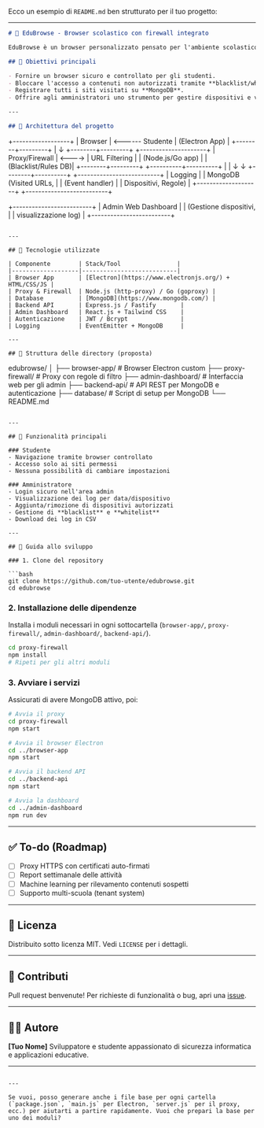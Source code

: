 Ecco un esempio di `README.md` ben strutturato per il tuo progetto:

---

```markdown
# 🔐 EduBrowse - Browser scolastico con firewall integrato

EduBrowse è un browser personalizzato pensato per l'ambiente scolastico, con **firewall integrato**, **logging delle attività di navigazione**, e una **dashboard di amministrazione** per la gestione dei dispositivi e delle regole di accesso ai siti web.

## 🧠 Obiettivi principali

- Fornire un browser sicuro e controllato per gli studenti.
- Bloccare l'accesso a contenuti non autorizzati tramite **blacklist/whitelist**.
- Registrare tutti i siti visitati su **MongoDB**.
- Offrire agli amministratori uno strumento per gestire dispositivi e visualizzare log di navigazione.

---

## 🧱 Architettura del progetto

```

+------------------+
\|     Browser      | <------ Studente
\|  (Electron App)  |
+--------+---------+
|
↓
+--------+---------+        +---------------------+
\|  Proxy/Firewall  | <----> |   URL Filtering     |
\| (Node.js/Go app) |        | (Blacklist/Rules DB)|
+--------+---------+        +----------+----------+
\|                             |
↓                             ↓
+--------+----------+     +--------------------------+
\|     Logging        |     |  MongoDB (Visited URLs, |
\|  (Event handler)   |     |  Dispositivi, Regole)   |
+--------------------+     +--------------------------+

+-------------------------+
\| Admin Web Dashboard     |
\| (Gestione dispositivi,  |
\|  visualizzazione log)   |
+-------------------------+

```

---

## 🔧 Tecnologie utilizzate

| Componente        | Stack/Tool                |
|-------------------|---------------------------|
| Browser App       | [Electron](https://www.electronjs.org/) + HTML/CSS/JS |
| Proxy & Firewall  | Node.js (http-proxy) / Go (goproxy) |
| Database          | [MongoDB](https://www.mongodb.com/) |
| Backend API       | Express.js / Fastify       |
| Admin Dashboard   | React.js + Tailwind CSS    |
| Autenticazione    | JWT / Bcrypt               |
| Logging           | EventEmitter + MongoDB     |

---

## 📁 Struttura delle directory (proposta)

```

edubrowse/
│
├── browser-app/           # Browser Electron custom
├── proxy-firewall/        # Proxy con regole di filtro
├── admin-dashboard/       # Interfaccia web per gli admin
├── backend-api/           # API REST per MongoDB e autenticazione
├── database/              # Script di setup per MongoDB
└── README.md

````

---

## 📌 Funzionalità principali

### Studente
- Navigazione tramite browser controllato
- Accesso solo ai siti permessi
- Nessuna possibilità di cambiare impostazioni

### Amministratore
- Login sicuro nell'area admin
- Visualizzazione dei log per data/dispositivo
- Aggiunta/rimozione di dispositivi autorizzati
- Gestione di **blacklist** e **whitelist**
- Download dei log in CSV

---

## 🚀 Guida allo sviluppo

### 1. Clone del repository

```bash
git clone https://github.com/tuo-utente/edubrowse.git
cd edubrowse
````

### 2. Installazione delle dipendenze

Installa i moduli necessari in ogni sottocartella (`browser-app/`, `proxy-firewall/`, `admin-dashboard/`, `backend-api/`).

```bash
cd proxy-firewall
npm install
# Ripeti per gli altri moduli
```

### 3. Avviare i servizi

Assicurati di avere MongoDB attivo, poi:

```bash
# Avvia il proxy
cd proxy-firewall
npm start

# Avvia il browser Electron
cd ../browser-app
npm start

# Avvia il backend API
cd ../backend-api
npm start

# Avvia la dashboard
cd ../admin-dashboard
npm run dev
```

---

## ✅ To-do (Roadmap)

* [ ] Proxy HTTPS con certificati auto-firmati
* [ ] Report settimanale delle attività
* [ ] Machine learning per rilevamento contenuti sospetti
* [ ] Supporto multi-scuola (tenant system)

---

## 📄 Licenza

Distribuito sotto licenza MIT. Vedi `LICENSE` per i dettagli.

---

## 🤝 Contributi

Pull request benvenute! Per richieste di funzionalità o bug, apri una [issue](https://github.com/tuo-utente/edubrowse/issues).

---

## 👨‍💻 Autore

**\[Tuo Nome]**
Sviluppatore e studente appassionato di sicurezza informatica e applicazioni educative.

---

```

---

Se vuoi, posso generare anche i file base per ogni cartella (`package.json`, `main.js` per Electron, `server.js` per il proxy, ecc.) per aiutarti a partire rapidamente. Vuoi che prepari la base per uno dei moduli?
```
